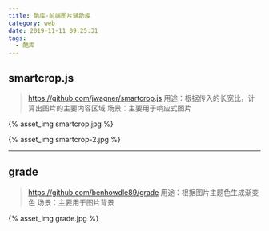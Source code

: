 ```yaml
---
title: 酷库-前端图片辅助库
category: web
date: 2019-11-11 09:25:31
tags:
  - 酷库
---
```


## smartcrop.js
> https://github.com/jwagner/smartcrop.js
> 用途：根据传入的长宽比，计算出图片的主要内容区域
> 场景：主要用于响应式图片

{% asset_img smartcrop.jpg %}


{% asset_img smartcrop-2.jpg %}

----------------------------------------

## grade
> https://github.com/benhowdle89/grade
> 用途：根据图片主题色生成渐变色
> 场景：主要用于图片背景

{% asset_img grade.jpg %}
